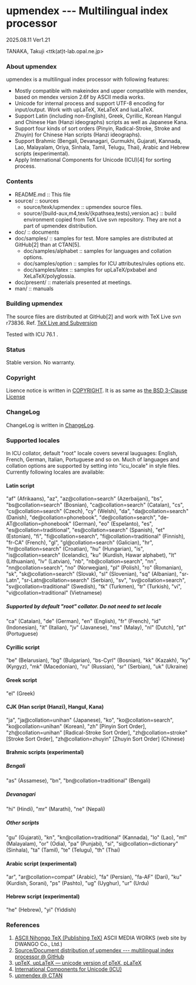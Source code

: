 upmendex  --- Multilingual index processor
==========================================

2025.08.11 Ver1.21

TANAKA, Takuji
<ttk(at)t-lab.opal.ne.jp>


### About upmendex
upmendex is a multilingual index processor with following features:

 * Mostly compatible with makeindex and
   upper compatible with mendex,
   based on mendex version 2.6f by ASCII media works.
 * Unicode for internal process and
   support UTF-8 encoding for input/output.
   Work with upLaTeX, XeLaTeX and luaLaTeX.
 * Support Latin (including non-English), Greek, Cyrillic,
   Korean Hangul and Chinese Han (Hanzi ideographs) scripts
   as well as Japanese Kana.
 * Support four kinds of sort orders (Pinyin, Radical-Stroke,
   Stroke and Zhuyin) for Chinese Han scripts (Hanzi ideographs).
 * Support Brahmic (Bengali, Devanagari, Gurmukhi, Gujarati,
   Kannada, Lao, Malayalam, Oriya, Sinhala, Tamil, Telugu, Thai),
   Arabic and Hebrew scripts (experimental).
 * Apply International Components for Unicode (ICU)[4]
   for sorting process.

### Contents
 * README.md :: This file
 * source/ :: sources
   * source/texk/upmendex :: upmendex source files.
   * source/{build-aux,m4,texk/{kpathsea,tests},version.ac}
        :: build environment copied from TeX Live svn repository.
           They are not a part of upmendex distribution.
 * doc/ :: documents
 * doc/samples/ :: samples for test.
   More samples are distributed at GitHub[2] than at CTAN[5].
   * doc/samples/alphabet :: samples for languages and collation options.
   * doc/samples/option :: samples for ICU attributes/rules options etc.
   * doc/samples/latex :: samples for upLaTeX/pxbabel and XeLaTeX/polyglossia.
 * doc/present/ :: materials presented at meetings.
 * man/ :: manuals

### Building upmendex
The source files are distributed at GitHub[2] and work with TeX Live svn r73836.
Ref. [TeX Live and Subversion](http://www.tug.org/texlive/svn/)

Tested with ICU 76.1 .

### Status
Stable version.
No warranty.

### Copyright
Lisence notice is written in [COPYRIGHT](./COPYRIGHT).
It is as same as [the BSD 3-Clause License](https://opensource.org/licenses/BSD-3-Clause)

### ChangeLog
ChangeLog is written in [ChangeLog](./source/texk/upmendex/ChangeLog).

### Supported locales
In ICU collator, default "root" locale covers several lauguages:
English, French, German, Italian, Portuguese and so on.
Much of languages and collation options are supported by
setting into "icu_locale" in style files.
Currently following locales are available:

#### Latin script
  "af" (Afrikaans), "az", "az@collation=search" (Azerbaijani),
  "bs", "bs@collation=search" (Bosnian),
  "ca@collation=search" (Catalan), "cs", "cs@collation=search" (Czech),
  "cy" (Welsh), "da", "da@collation=search" (Danish),
  "de@collation=phonebook", "de@collation=search", "de-AT@collation=phonebook" (German),
  "eo" (Espelanto), "es", "es@collation=traditional", "es@collation=search" (Spanish),
  "et" (Estonian), "fi", "fi@collation=search", "fi@collation=traditional" (Finnish),
  "fr-CA" (French), "gl", "gl@collation=search" (Galician),
  "hr", "hr@collation=search" (Croatian), "hu" (Hungarian),
  "is", "is@collation=search" (Icelandic), "ku" (Kurdish, Hawar alphabet),
  "lt" (Lithuanian), "lv" (Latvian),
  "nb", "nb@collation=search", "nn", "nn@collation=search", "no" (Norwegian),
  "pl" (Polish), "ro" (Romanian), "sk", "sk@collation=search" (Slovak),
  "sl" (Slovenian), "sq" (Albanian), "sr-Latn", "sr-Latn@collation=search" (Serbian),
  "sv", "sv@collation=search", "sv@collation=traditional" (Swedish), "tk" (Turkmen),
  "tr" (Turkish), "vi", "vi@collation=traditional" (Vietnamese)

##### Supported by default "root" collator. Do not need to set locale
  "ca" (Catalan), "de" (German), "en" (English), "fr" (French), "id" (Indonesian),
  "it" (Italian), "jv" (Javanese), "ms" (Malay), "nl" (Dutch), "pt" (Portuguese)

#### Cyrillic script
  "be" (Belarusian), "bg" (Bulgarian), "bs-Cyrl" (Bosnian), "kk" (Kazakh), "ky" (Kyrgyz),
  "mk" (Macedonian), "ru" (Russian), "sr" (Serbian), "uk" (Ukraine)

#### Greek script
  "el" (Greek)

#### CJK (Han script (Hanzi), Hangul, Kana)
  "ja", "ja@collation=unihan" (Japanese),
  "ko", "ko@collation=search", "ko@collation=unihan" (Korean),
  "zh" [Pinyin Sort Order], "zh@collation=unihan" [Radical-Stroke Sort Order],
  "zh@collation=stroke" [Stroke Sort Order], "zh@collation=zhuyin" [Zhuyin Sort Order] (Chinese)

#### Brahmic scripts (experimental)
##### Bengali
  "as" (Assamese), "bn", "bn@collation=traditional" (Bengali)
##### Devanagari
  "hi" (Hindi), "mr" (Marathi), "ne" (Nepali)
##### Other scripts
  "gu" (Gujarati), "kn", "kn@collation=traditional" (Kannada), "lo" (Lao),
  "ml" (Malayalam), "or" (Odia), "pa" (Punjabi),
  "si", "si@collation=dictionary" (Sinhala), "ta" (Tamil), "te" (Telugu), "th" (Thai)

#### Arabic script (experimental)
  "ar", "ar@collation=compat" (Arabic), "fa" (Persian), "fa-AF" (Dari),
  "ku" (Kurdish, Sorani), "ps" (Pashto), "ug" (Uyghur), "ur" (Urdu)

#### Hebrew script (experimental)
  "he" (Hebrew), "yi" (Yiddish)

### References
1.  [ASCII Nihongo TeX (Publishing TeX)](https://asciidwango.github.io/ptex/)
    ASCII MEDIA WORKS (web site by DWANGO Co., Ltd.)
2.  [Source/Document distribution of upmendex --- multilingual index processor @ GitHub](https://github.com/t-tk/upmendex-package)
3.  [upTeX, upLaTeX ― unicode version of pTeX, pLaTeX](http://www.t-lab.opal.ne.jp/tex/uptex_en.html)
4.  [International Components for Unicode (ICU)](https://icu.unicode.org/)
5.  [upmendex @ CTAN](https://ctan.org/pkg/upmendex/)

